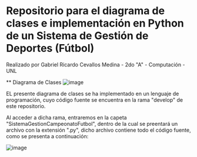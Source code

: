 # Repositorio para el diagrama de clases e implementación en Python de un Sistema de Gestión de Deportes (Fútbol)
Realizado por Gabriel Ricardo Cevallos Medina - 2do "A" - Computación - UNL

** Diagrama de Clases
![image](https://github.com/user-attachments/assets/17e4f34a-671b-4bc1-95bc-b8e44a978700)

EL presente diagrama de clases se ha implementado en un lenguaje de programación, cuyo código fuente se encuentra en la rama "develop" de este repositorio.

Al acceder a dicha rama, entraremos en la capeta "SistemaGestionCampeonatoFutbol", dentro de la cual se preentará un archivo con la extensión ".py", dicho archivo contiene todo el código fuente, como se presenta a continuación:

![image](https://github.com/user-attachments/assets/5af492aa-d8c0-40d1-8025-5a5d1ff93e5b)
